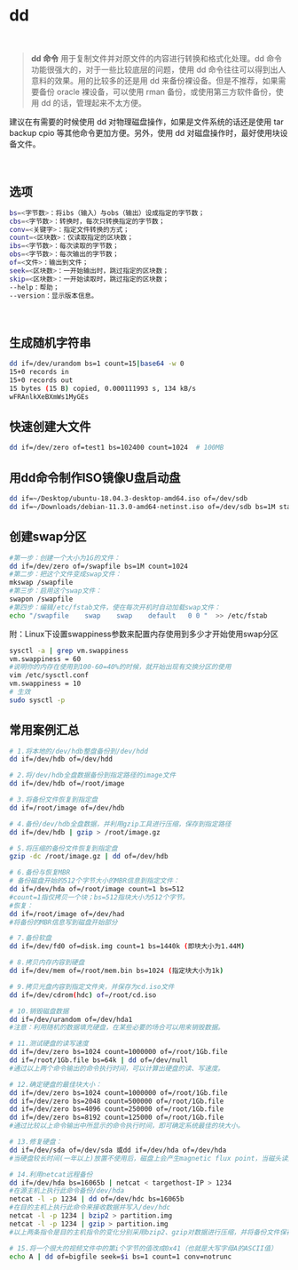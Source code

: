 # dd

‍

> **dd 命令** 用于复制文件并对原文件的内容进行转换和格式化处理。dd 命令功能很强大的，对于一些比较底层的问题，使用 dd 命令往往可以得到出人意料的效果。用的比较多的还是用 dd 来备份裸设备。但是不推荐，如果需要备份 oracle 裸设备，可以使用 rman 备份，或使用第三方软件备份，使用 dd 的话，管理起来不太方便。

建议在有需要的时候使用 dd 对物理磁盘操作，如果是文件系统的话还是使用 tar backup cpio 等其他命令更加方便。另外，使用 dd 对磁盘操作时，最好使用块设备文件。

‍

## 选项

```bash
bs=<字节数>：将ibs（输入）与obs（输出）设成指定的字节数；
cbs=<字节数>：转换时，每次只转换指定的字节数；
conv=<关键字>：指定文件转换的方式；
count=<区块数>：仅读取指定的区块数；
ibs=<字节数>：每次读取的字节数；
obs=<字节数>：每次输出的字节数；
of=<文件>：输出到文件；
seek=<区块数>：一开始输出时，跳过指定的区块数；
skip=<区块数>：一开始读取时，跳过指定的区块数；
--help：帮助；
--version：显示版本信息。
```

‍

## **生成随机字符串**

```bash
dd if=/dev/urandom bs=1 count=15|base64 -w 0
15+0 records in
15+0 records out
15 bytes (15 B) copied, 0.000111993 s, 134 kB/s
wFRAnlkXeBXmWs1MyGEs
```

## 快速创建大文件

```bash
dd if=/dev/zero of=test1 bs=102400 count=1024  # 100MB
```

## 用dd命令制作ISO镜像U盘启动盘

```bash
dd if=~/Desktop/ubuntu-18.04.3-desktop-amd64.iso of=/dev/sdb
dd if=~/Downloads/debian-11.3.0-amd64-netinst.iso of=/dev/sdb bs=1M status=progress
```

## 创建swap分区

```bash
#第一步：创建一个大小为1G的文件：
dd if=/dev/zero of=/swapfile bs=1M count=1024
#第二步：把这个文件变成swap文件：
mkswap /swapfile
#第三步：启用这个swap文件：
swapon /swapfile
#第四步：编辑/etc/fstab文件，使在每次开机时自动加载swap文件：
echo "/swapfile    swap    swap    default   0 0 "  >> /etc/fstab
```

附：Linux下设置swappiness参数来配置内存使用到多少才开始使用swap分区

```bash
sysctl -a | grep vm.swappiness
vm.swappiness = 60
#说明你的内存在使用到100-60=40%的时候，就开始出现有交换分区的使用
vim /etc/sysctl.conf
vm.swappiness = 10
# 生效
sudo sysctl -p
```

## 常用案例汇总

```bash
# 1.将本地的/dev/hdb整盘备份到/dev/hdd
dd if=/dev/hdb of=/dev/hdd

# 2.将/dev/hdb全盘数据备份到指定路径的image文件
dd if=/dev/hdb of=/root/image

# 3.将备份文件恢复到指定盘
dd if=/root/image of=/dev/hdb

# 4.备份/dev/hdb全盘数据，并利用gzip工具进行压缩，保存到指定路径
dd if=/dev/hdb | gzip > /root/image.gz

# 5.将压缩的备份文件恢复到指定盘
gzip -dc /root/image.gz | dd of=/dev/hdb

# 6.备份与恢复MBR
# 备份磁盘开始的512个字节大小的MBR信息到指定文件：
dd if=/dev/hda of=/root/image count=1 bs=512
#count=1指仅拷贝一个块；bs=512指块大小为512个字节。
#恢复：
dd if=/root/image of=/dev/had
#将备份的MBR信息写到磁盘开始部分

# 7.备份软盘
dd if=/dev/fd0 of=disk.img count=1 bs=1440k (即块大小为1.44M)

# 8.拷贝内存内容到硬盘
dd if=/dev/mem of=/root/mem.bin bs=1024 (指定块大小为1k)  

# 9.拷贝光盘内容到指定文件夹，并保存为cd.iso文件
dd if=/dev/cdrom(hdc) of=/root/cd.iso

# 10.销毁磁盘数据
dd if=/dev/urandom of=/dev/hda1
#注意：利用随机的数据填充硬盘，在某些必要的场合可以用来销毁数据。

# 11.测试硬盘的读写速度
dd if=/dev/zero bs=1024 count=1000000 of=/root/1Gb.file
dd if=/root/1Gb.file bs=64k | dd of=/dev/null
#通过以上两个命令输出的命令执行时间，可以计算出硬盘的读、写速度。

# 12.确定硬盘的最佳块大小：
dd if=/dev/zero bs=1024 count=1000000 of=/root/1Gb.file
dd if=/dev/zero bs=2048 count=500000 of=/root/1Gb.file
dd if=/dev/zero bs=4096 count=250000 of=/root/1Gb.file
dd if=/dev/zero bs=8192 count=125000 of=/root/1Gb.file
#通过比较以上命令输出中所显示的命令执行时间，即可确定系统最佳的块大小。

# 13.修复硬盘：
dd if=/dev/sda of=/dev/sda 或dd if=/dev/hda of=/dev/hda
#当硬盘较长时间(一年以上)放置不使用后，磁盘上会产生magnetic flux point，当磁头读到这些区域时会遇到困难，并可能导致I/O错误。当这种情况影响到硬盘的第一个扇区时，可能导致硬盘报废。上边的命令有可能使这些数 据起死回生。并且这个过程是安全、高效的。

# 14.利用netcat远程备份
dd if=/dev/hda bs=16065b | netcat < targethost-IP > 1234
#在源主机上执行此命令备份/dev/hda
netcat -l -p 1234 | dd of=/dev/hdc bs=16065b
#在目的主机上执行此命令来接收数据并写入/dev/hdc
netcat -l -p 1234 | bzip2 > partition.img
netcat -l -p 1234 | gzip > partition.img
#以上两条指令是目的主机指令的变化分别采用bzip2、gzip对数据进行压缩，并将备份文件保存在当前目录。

# 15.将一个很大的视频文件中的第i个字节的值改成0x41（也就是大写字母A的ASCII值）
echo A | dd of=bigfile seek=$i bs=1 count=1 conv=notrunc
```

‍
